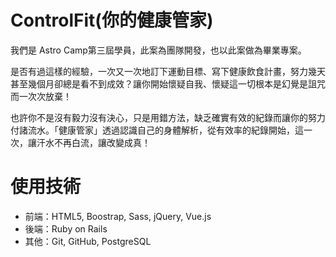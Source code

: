 # ControlFit(你的健康管家)

我們是 Astro Camp第三屆學員，此案為團隊開發，也以此案做為畢業專案。

是否有過這樣的經驗，一次又一次地訂下運動目標、寫下健康飲食計畫，努力幾天甚至幾個月卻總是看不到成效？讓你開始懷疑自我、懷疑這一切根本是幻覺是詛咒而一次次放棄！

也許你不是沒有毅力沒有決心，只是用錯方法，缺乏確實有效的紀錄而讓你的努力付諸流水。「健康管家」透過認識自己的身體解析，從有效率的紀錄開始，這一次，讓汗水不再白流，讓改變成真！

# 使用技術
* 前端：HTML5, Boostrap, Sass, jQuery, Vue.js
* 後端：Ruby on Rails 
* 其他：Git, GitHub, PostgreSQL
